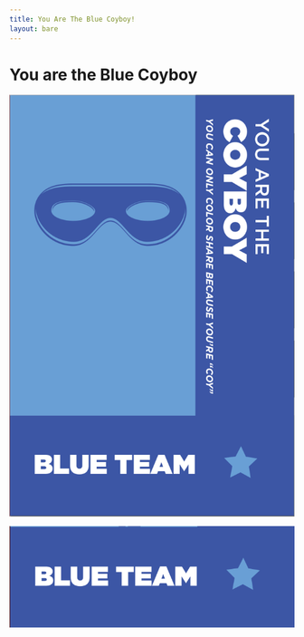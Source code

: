 ```yaml
---
title: You Are The Blue Coyboy!
layout: bare
---
```


# You are the Blue Coyboy

![](../coyboy_blue.png)

![](../bluecolor.png)
